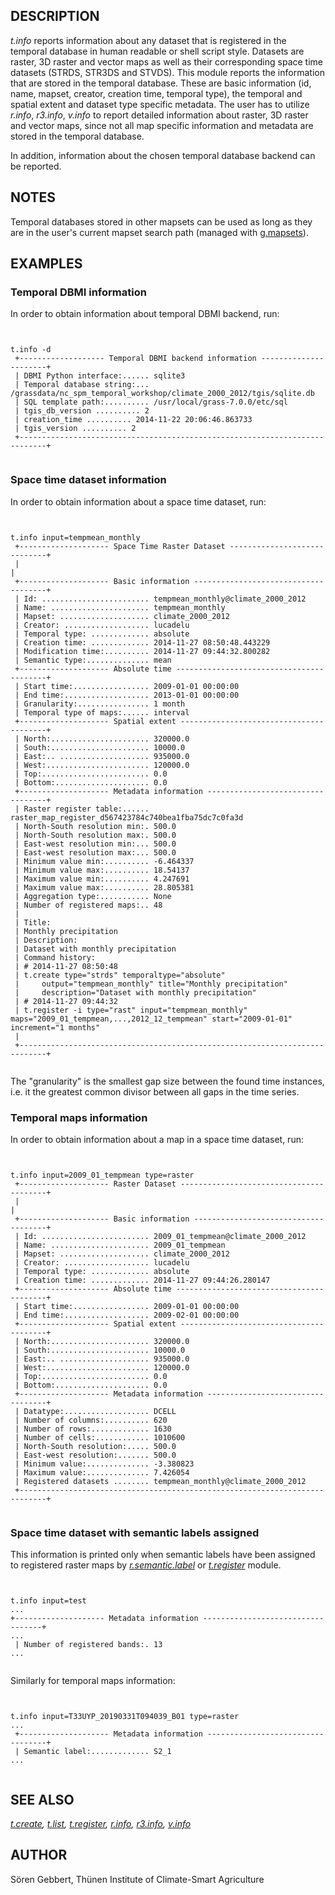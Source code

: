 
## DESCRIPTION

*t.info* reports information about any dataset that is
registered in the temporal database in human readable or shell script
style. Datasets are raster, 3D raster and vector maps as well as their
corresponding space time datasets (STRDS, STR3DS and STVDS). This
module reports the information that are stored in the temporal
database. These are basic information (id, name, mapset, creator,
creation time, temporal type), the temporal and spatial extent and
dataset type specific metadata. The user has to utilize *r.info*,
*r3.info*, *v.info* to report detailed information about
raster, 3D raster and vector maps, since not all map specific
information and metadata are stored in the temporal database.

In addition, information about the chosen temporal database backend
can be reported.

## NOTES

Temporal databases stored in other mapsets can be used as long as they
are in the user's current mapset search path (managed with
[g.mapsets](g.mapsets.html)).

## EXAMPLES

### Temporal DBMI information

In order to obtain information about temporal DBMI backend, run:

```


t.info -d
 +------------------- Temporal DBMI backend information ----------------------+
 | DBMI Python interface:...... sqlite3
 | Temporal database string:... /grassdata/nc_spm_temporal_workshop/climate_2000_2012/tgis/sqlite.db
 | SQL template path:.......... /usr/local/grass-7.0.0/etc/sql
 | tgis_db_version .......... 2
 | creation_time .......... 2014-11-22 20:06:46.863733
 | tgis_version .......... 2
 +----------------------------------------------------------------------------+


```

### Space time dataset information

In order to obtain information about a space time dataset, run:

```


t.info input=tempmean_monthly
 +-------------------- Space Time Raster Dataset -----------------------------+
 |                                                                            |
 +-------------------- Basic information -------------------------------------+
 | Id: ........................ tempmean_monthly@climate_2000_2012
 | Name: ...................... tempmean_monthly
 | Mapset: .................... climate_2000_2012
 | Creator: ................... lucadelu
 | Temporal type: ............. absolute
 | Creation time: ............. 2014-11-27 08:50:48.443229
 | Modification time:.......... 2014-11-27 09:44:32.800282
 | Semantic type:.............. mean
 +-------------------- Absolute time -----------------------------------------+
 | Start time:................. 2009-01-01 00:00:00
 | End time:................... 2013-01-01 00:00:00
 | Granularity:................ 1 month
 | Temporal type of maps:...... interval
 +-------------------- Spatial extent ----------------------------------------+
 | North:...................... 320000.0
 | South:...................... 10000.0
 | East:.. .................... 935000.0
 | West:....................... 120000.0
 | Top:........................ 0.0
 | Bottom:..................... 0.0
 +-------------------- Metadata information ----------------------------------+
 | Raster register table:...... raster_map_register_d567423784c740bea1fba75dc7c0fa3d
 | North-South resolution min:. 500.0
 | North-South resolution max:. 500.0
 | East-west resolution min:... 500.0
 | East-west resolution max:... 500.0
 | Minimum value min:.......... -6.464337
 | Minimum value max:.......... 18.54137
 | Maximum value min:.......... 4.247691
 | Maximum value max:.......... 28.805381
 | Aggregation type:........... None
 | Number of registered maps:.. 48
 |
 | Title:
 | Monthly precipitation
 | Description:
 | Dataset with monthly precipitation
 | Command history:
 | # 2014-11-27 08:50:48
 | t.create type="strds" temporaltype="absolute"
 |     output="tempmean_monthly" title="Monthly precipitation"
 |     description="Dataset with monthly precipitation"
 | # 2014-11-27 09:44:32
 | t.register -i type="rast" input="tempmean_monthly" maps="2009_01_tempmean,...,2012_12_tempmean" start="2009-01-01" increment="1 months"
 |
 +----------------------------------------------------------------------------+


```

The "granularity" is the smallest gap size between the found time instances, i.e.
it the greatest common divisor between all gaps in the time series.

### Temporal maps information

In order to obtain information about a map in a space time dataset, run:

```


t.info input=2009_01_tempmean type=raster
 +-------------------- Raster Dataset ----------------------------------------+
 |                                                                            |
 +-------------------- Basic information -------------------------------------+
 | Id: ........................ 2009_01_tempmean@climate_2000_2012
 | Name: ...................... 2009_01_tempmean
 | Mapset: .................... climate_2000_2012
 | Creator: ................... lucadelu
 | Temporal type: ............. absolute
 | Creation time: ............. 2014-11-27 09:44:26.280147
 +-------------------- Absolute time -----------------------------------------+
 | Start time:................. 2009-01-01 00:00:00
 | End time:................... 2009-02-01 00:00:00
 +-------------------- Spatial extent ----------------------------------------+
 | North:...................... 320000.0
 | South:...................... 10000.0
 | East:.. .................... 935000.0
 | West:....................... 120000.0
 | Top:........................ 0.0
 | Bottom:..................... 0.0
 +-------------------- Metadata information ----------------------------------+
 | Datatype:................... DCELL
 | Number of columns:.......... 620
 | Number of rows:............. 1630
 | Number of cells:............ 1010600
 | North-South resolution:..... 500.0
 | East-west resolution:....... 500.0
 | Minimum value:.............. -3.380823
 | Maximum value:.............. 7.426054
 | Registered datasets ........ tempmean_monthly@climate_2000_2012
 +----------------------------------------------------------------------------+


```

### Space time dataset with semantic labels assigned

This information is printed only when semantic labels have been assigned
to registered raster maps by *[r.semantic.label](r.semantic.label.html)*
or *[t.register](t.register.html#support-for-semantic-labels)* module.

```


t.info input=test
...
+-------------------- Metadata information ----------------------------------+
...
 | Number of registered bands:. 13
...


```

Similarly for temporal maps information:

```


t.info input=T33UYP_20190331T094039_B01 type=raster
...
 +-------------------- Metadata information ----------------------------------+
 | Semantic label:............. S2_1
...


```

## SEE ALSO

*[t.create](t.create.html),
[t.list](t.list.html),
[t.register](t.register.html),
[r.info](r.info.html),
[r3.info](r3.info.html),
[v.info](v.info.html)*

## AUTHOR

Sören Gebbert, Thünen Institute of Climate-Smart Agriculture
